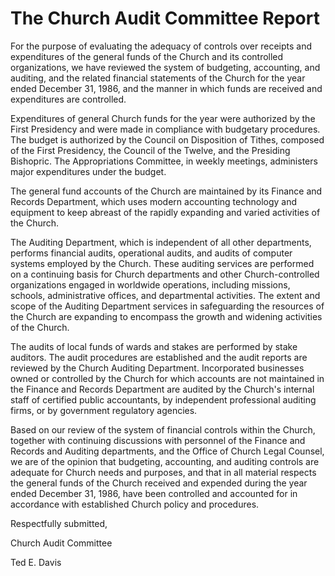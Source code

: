 # The Church Audit Committee Report

For the purpose of evaluating the adequacy of controls over receipts and
expenditures of the general funds of the Church and its controlled
organizations, we have reviewed the system of budgeting, accounting, and
auditing, and the related financial statements of the Church for the year
ended December 31, 1986, and the manner in which funds are received and
expenditures are controlled.

Expenditures of general Church funds for the year were authorized by the First
Presidency and were made in compliance with budgetary procedures. The budget
is authorized by the Council on Disposition of Tithes, composed of the First
Presidency, the Council of the Twelve, and the Presiding Bishopric. The
Appropriations Committee, in weekly meetings, administers major expenditures
under the budget.

The general fund accounts of the Church are maintained by its Finance and
Records Department, which uses modern accounting technology and equipment to
keep abreast of the rapidly expanding and varied activities of the Church.

The Auditing Department, which is independent of all other departments,
performs financial audits, operational audits, and audits of computer systems
employed by the Church. These auditing services are performed on a continuing
basis for Church departments and other Church-controlled organizations engaged
in worldwide operations, including missions, schools, administrative offices,
and departmental activities. The extent and scope of the Auditing Department
services in safeguarding the resources of the Church are expanding to
encompass the growth and widening activities of the Church.

The audits of local funds of wards and stakes are performed by stake auditors.
The audit procedures are established and the audit reports are reviewed by the
Church Auditing Department. Incorporated businesses owned or controlled by the
Church for which accounts are not maintained in the Finance and Records
Department are audited by the Church's internal staff of certified public
accountants, by independent professional auditing firms, or by government
regulatory agencies.

Based on our review of the system of financial controls within the Church,
together with continuing discussions with personnel of the Finance and Records
and Auditing departments, and the Office of Church Legal Counsel, we are of
the opinion that budgeting, accounting, and auditing controls are adequate for
Church needs and purposes, and that in all material respects the general funds
of the Church received and expended during the year ended December 31, 1986,
have been controlled and accounted for in accordance with established Church
policy and procedures.

Respectfully submitted,

Church Audit Committee

Ted E. Davis

